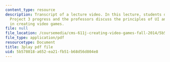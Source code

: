 ```yaml
---
content_type: resource
description: Transcript of a lecture video. In this lecture, students discuss their
  Project 3 progress and the professors discuss the principles of UI and usability
  in creating video games.
file: null
file_location: /coursemedia/cms-611j-creating-video-games-fall-2014/5b578018a652ea21fb51b68d56d804e8_-SHXUwpVgXU.pdf
file_type: application/pdf
resourcetype: Document
title: 3play pdf file
uid: 5b578018-a652-ea21-fb51-b68d56d804e8
---
```

